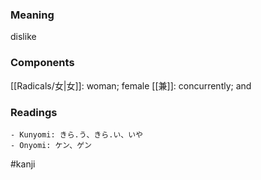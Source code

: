 ### Meaning

dislike

### Components

[[Radicals/女|女]]: woman; female [[兼]]: concurrently; and

### Readings

```
- Kunyomi: きら.う、きら.い、いや
- Onyomi: ケン、ゲン
```

#kanji
